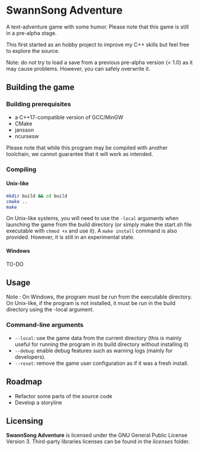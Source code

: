 # SwannSong Adventure
A text-adventure game with some humor. Please note that this game is still in a pre-alpha stage.

This first started as an hobby project to improve my C++ skills but feel free to explore the source.

Note: do not try to load a save from a previous pre-alpha version (< 1.0) as it may cause problems. However, you can safely overwrite it.


## Building the game

### Building prerequisites

* a C++17-compatible version of GCC/MinGW
* CMake
* jansson
* ncursesw

Please note that while this program may be compiled with another toolchain, we cannot guarantee that it will work as intended.

### Compiling

#### Unix-like
```bash
mkdir build && cd build
cmake .. 
make
```

On Unix-like systems, you will need to use the `-local` arguments when launching the game from the build directory (or simply make the start.sh file executable with `chmod +x` and use it). A `make install` command is also provided. However, it is still in an experimental state.

#### Windows
TO-DO


## Usage
Note : On Windows, the program must be run from the executable directory. On Unix-like, if the program is not installed, it must be run in the build directory using the -local argument.

### Command-line arguments
* `--local`: use the game data from the current directory (this is mainly useful for running the program in its build directory without installing it)
* `--debug`: enable debug features such as warning logs (mainly for developers).
* `--reset`: remove the game user configuration as if it was a fresh install.


## Roadmap
* Refactor some parts of the source code
* Develop a storyline


## Licensing
**SwannSong Adventure** is licensed under the GNU General Public License Version 3. Third-party libraries licenses can be found in the *licenses* folder.
